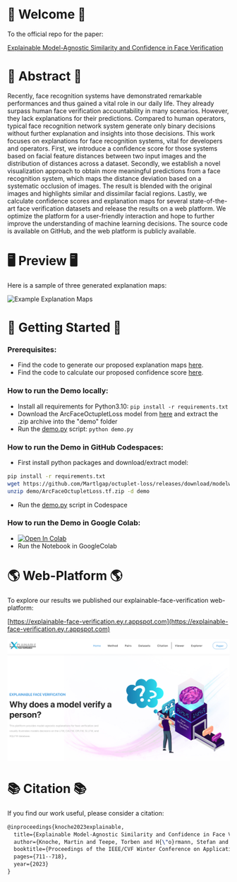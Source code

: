 # 👋 Welcome 👋
To the official repo for the paper:

[Explainable Model-Agnostic Similarity and Confidence in Face Verification](https://arxiv.org/pdf/2211.13735.pdf)


# 📄 Abstract 📄
Recently, face recognition systems have demonstrated remarkable performances and thus gained a vital role in our daily life. They already surpass human face verification accountability in many scenarios. However, they lack explanations for their predictions. Compared to human operators, typical face recognition network system generate only binary decisions without further explanation and insights into those decisions. This work focuses on explanations for face recognition systems, vital for developers and operators. First, we introduce a confidence score for those systems based on facial feature distances between two input images and the distribution of distances across a dataset. Secondly, we establish a novel visualization approach to obtain more meaningful predictions from a face recognition system, which maps the distance deviation based on a systematic occlusion of
images. The result is blended with the original images and highlights similar and dissimilar facial regions. Lastly, we calculate confidence scores and explanation maps for several state-of-the-art face verification datasets and release the results on a web platform. We optimize the platform for a user-friendly interaction and hope to further improve the understanding of machine learning decisions. The source code is available on GitHub, and the web platform is publicly available.


# 🖥 Preview 🖥
Here is a sample of three generated explanation maps: 

<img src="examples.png" alt="Example Explanation Maps" width=500>

# 🚀 Getting Started 🚀

### Prerequisites:
- Find the code to generate our proposed explanation maps [here](code/generate_maps.py). 
- Find the code to calculate our proposed confidence score [here](code/calculate_score.py).

### How to run the Demo locally:

- Install all requirements for Python3.10: ```pip install -r requirements.txt```
- Download the ArcFaceOctupletLoss model from [here](https://github.com/Martlgap/octuplet-loss/releases/download/modelweights/ArcFaceOctupletLoss.tf.zip) and extract the .zip archive into the "demo" folder
- Run the [demo.py](demo.py) script: ```python demo.py```

### How to run the Demo in GitHub Codespaces:
- First install python packages and download/extract model:
```bash
pip install -r requirements.txt
wget https://github.com/Martlgap/octuplet-loss/releases/download/modelweights/ArcFaceOctupletLoss.tf.zip -P demo
unzip demo/ArcFaceOctupletLoss.tf.zip -d demo
```
- Run the [demo.py](demo.py) script in Codespace

### How to run the Demo in Google Colab:
- [![Open In Colab](https://colab.research.google.com/assets/colab-badge.svg)](https://colab.research.google.com/github/martlgap/x-face-verification/blob/main/demo.ipynb)
- Run the Notebook in GoogleColab
# 🌎 Web-Platform 🌎

To explore our results we published our explainable-face-verification web-platform:

[https://explainable-face-verification.ey.r.appspot.com](https://explainable-face-verification.ey.r.appspot.com)

<img src="website.png" alt="Website Preview" width=800>

# 📚 Citation 📚
If you find our work useful, please consider a citation:

```latex
@inproceedings{knoche2023explainable,
  title={Explainable Model-Agnostic Similarity and Confidence in Face Verification},
  author={Knoche, Martin and Teepe, Torben and H{\"o}rmann, Stefan and Rigoll, Gerhard},
  booktitle={Proceedings of the IEEE/CVF Winter Conference on Applications of Computer Vision},
  pages={711--718},
  year={2023}
}
```

